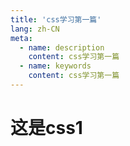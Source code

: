 ```yaml
---
title: 'css学习第一篇'
lang: zh-CN
meta:
  - name: description
    content: css学习第一篇
  - name: keywords
    content: css学习第一篇
---
```


# 这是css1
